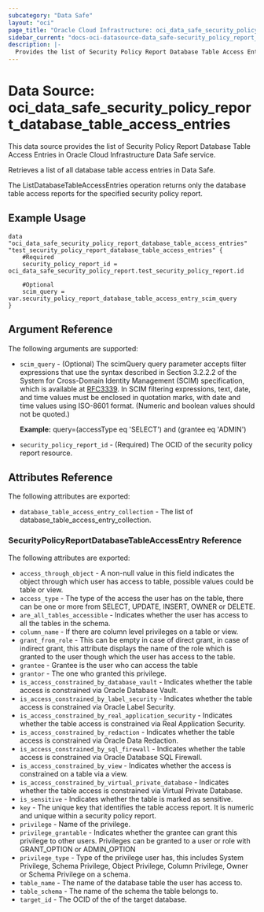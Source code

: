 ```yaml
---
subcategory: "Data Safe"
layout: "oci"
page_title: "Oracle Cloud Infrastructure: oci_data_safe_security_policy_report_database_table_access_entries"
sidebar_current: "docs-oci-datasource-data_safe-security_policy_report_database_table_access_entries"
description: |-
  Provides the list of Security Policy Report Database Table Access Entries in Oracle Cloud Infrastructure Data Safe service
---
```


# Data Source: oci_data_safe_security_policy_report_database_table_access_entries
This data source provides the list of Security Policy Report Database Table Access Entries in Oracle Cloud Infrastructure Data Safe service.

Retrieves a list of all database table access entries in Data Safe.
  
The ListDatabaseTableAccessEntries operation returns only the database table access reports for the specified security policy report.


## Example Usage

```hcl
data "oci_data_safe_security_policy_report_database_table_access_entries" "test_security_policy_report_database_table_access_entries" {
	#Required
	security_policy_report_id = oci_data_safe_security_policy_report.test_security_policy_report.id

	#Optional
	scim_query = var.security_policy_report_database_table_access_entry_scim_query
}
```

## Argument Reference

The following arguments are supported:

* `scim_query` - (Optional) The scimQuery query parameter accepts filter expressions that use the syntax described in Section 3.2.2.2 of the System for Cross-Domain Identity Management (SCIM) specification, which is available at [RFC3339](https://tools.ietf.org/html/draft-ietf-scim-api-12). In SCIM filtering expressions, text, date, and time values must be enclosed in quotation marks, with date and time values using ISO-8601 format. (Numeric and boolean values should not be quoted.)

	**Example:** query=(accessType eq 'SELECT') and (grantee eq 'ADMIN') 
* `security_policy_report_id` - (Required) The OCID of the security policy report resource.


## Attributes Reference

The following attributes are exported:

* `database_table_access_entry_collection` - The list of database_table_access_entry_collection.

### SecurityPolicyReportDatabaseTableAccessEntry Reference

The following attributes are exported:

* `access_through_object` - A non-null value in this field indicates the object through which user has access to table, possible values could be table or view. 
* `access_type` - The type of the access the user has on the table, there can be one or more from SELECT, UPDATE, INSERT, OWNER or DELETE. 
* `are_all_tables_accessible` - Indicates whether the user has access to all the tables in the schema.
* `column_name` - If there are column level privileges on a table or view.
* `grant_from_role` - This can be empty in case of direct grant, in case of indirect grant, this attribute displays the name of the  role which is granted to the user though which the user has access to the table. 
* `grantee` - Grantee is the user who can access the table
* `grantor` - The one who granted this privilege.
* `is_access_constrained_by_database_vault` - Indicates whether the table access is constrained via Oracle Database Vault.
* `is_access_constrained_by_label_security` - Indicates whether the table access is constrained via Oracle Label Security.
* `is_access_constrained_by_real_application_security` - Indicates whether the table access is constrained via Real Application Security.
* `is_access_constrained_by_redaction` - Indicates whether the table access is constrained via Oracle Data Redaction.
* `is_access_constrained_by_sql_firewall` - Indicates whether the table access is constrained via Oracle Database SQL Firewall.
* `is_access_constrained_by_view` - Indicates whether the access is constrained on a table via a view.
* `is_access_constrained_by_virtual_private_database` - Indicates whether the table access is constrained via Virtual Private Database.
* `is_sensitive` - Indicates whether the table is marked as sensitive.
* `key` - The unique key that identifies the table access report. It is numeric and unique within a security policy report.
* `privilege` - Name of the privilege.
* `privilege_grantable` - Indicates whether the grantee can grant this privilege to other users. Privileges can be granted to a user or role with  GRANT_OPTION or ADMIN_OPTION 
* `privilege_type` - Type of the privilege user has, this includes System Privilege, Schema Privilege, Object Privilege, Column Privilege, Owner or Schema Privilege on a schema. 
* `table_name` - The name of the database table the user has access to.
* `table_schema` - The name of the schema the table belongs to.
* `target_id` - The OCID of the of the  target database.


